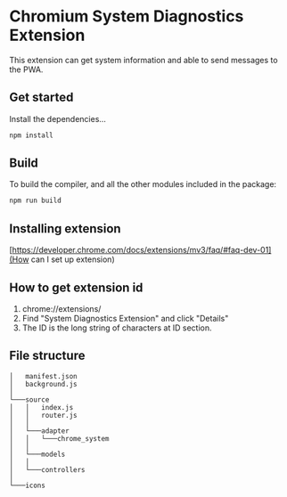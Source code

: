 # Chromium System Diagnostics Extension

This extension can get system information and able to send messages to the PWA.

## Get started

Install the dependencies...

```bash
npm install
```

## Build

To build the compiler, and all the other modules included in the package:

```bash
npm run build
```

## Installing extension

[https://developer.chrome.com/docs/extensions/mv3/faq/#faq-dev-01](How can I set up extension)

## How to get extension id

1. chrome://extensions/
2. Find "System Diagnostics Extension" and click "Details"
3. The ID is the long string of characters at ID section.

## File structure

```
│   manifest.json
│   background.js
│
└───source
│   │   index.js
│   │   router.js
│   │
│   └───adapter
│   │   └───chrome_system
│   │
│   └───models
│   │
│   └───controllers
│
└───icons
```
